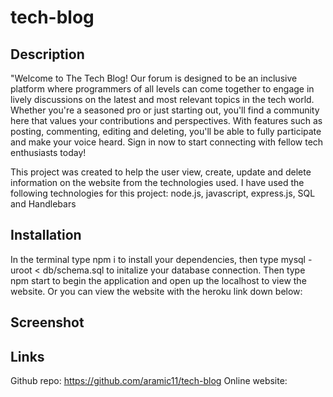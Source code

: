 # tech-blog

## Description
"Welcome to The Tech Blog! Our forum is designed to be an inclusive platform where programmers of all levels can come together to engage in lively discussions on the latest and most relevant topics in the tech world. Whether you're a seasoned pro or just starting out, you'll find a community here that values your contributions and perspectives. With features such as posting, commenting, editing and deleting, you'll be able to fully participate and make your voice heard. Sign in now to start connecting with fellow tech enthusiasts today!

This project was created to help the user view, create, update and delete information on the website from the technologies used. I have used the following technologies for this project: node.js, javascript, express.js, SQL and Handlebars

## Installation

In the terminal type npm i to install your dependencies, then type mysql -uroot < db/schema.sql to initalize your database connection. Then type npm start to begin the application and open up the localhost to view the website. Or you can view the website with the heroku link down below:


## Screenshot





## Links

Github repo: https://github.com/aramic11/tech-blog
Online website: 